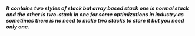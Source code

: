 ##### It contains two styles of stack but array based stack one is normal stack and the other is two-stack in one for some optimizations in industry as sometimes there is no need to make two stacks to store it but you need only one.
